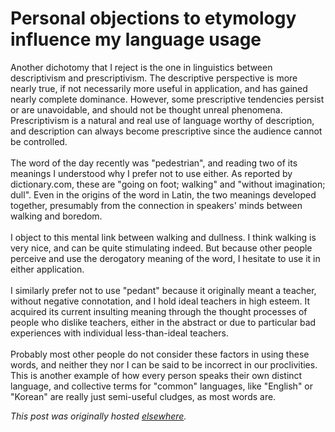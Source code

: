 # Personal objections to etymology influence my language usage

<p>Another dichotomy that I reject is the one in linguistics between descriptivism and prescriptivism.  The descriptive perspective is more nearly true, if not necessarily more useful in application, and has gained nearly complete dominance.  However, some prescriptive tendencies persist or are unavoidable, and should not be thought unreal phenomena.  Prescriptivism is a natural and real use of language worthy of description, and description can always become prescriptive since the audience cannot be controlled.<br><br>The word of the day recently was "pedestrian", and reading two of its meanings I understood why I prefer not to use either.  As reported by dictionary.com, these are "going on foot; walking" and "without imagination; dull".  Even in the origins of the word in Latin, the two meanings developed together, presumably from the connection in speakers' minds between walking and boredom.<br><br>I object to this mental link between walking and dullness.  I think walking is very nice, and can be quite stimulating indeed.  But because other people perceive and use the derogatory meaning of the word, I hesitate to use it in either application.<br><br>I similarly prefer not to use "pedant" because it originally meant a teacher, without negative connotation, and I hold ideal teachers in high esteem.  It acquired its current insulting meaning through the thought processes of people who dislike teachers, either in the abstract or due to particular bad experiences with individual less-than-ideal teachers.<br><br>Probably most other people do not consider these factors in using these words, and neither they nor I can be said to be incorrect in our proclivities.  This is another example of how every person speaks their own distinct language, and collective terms for "common" languages, like "English" or "Korean" are really just semi-useful cludges, as most words are.</p>


*This post was originally hosted [elsewhere](http://planspace.blogspot.com/2009/03/personal-objections-to-etymology.html).*
